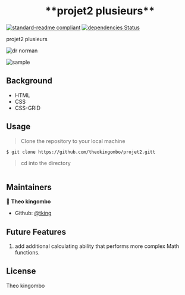 <h1 align=center> **projet2 plusieurs** </h1>

[![standard-readme compliant](https://img.shields.io/badge/standard--readme-OK-green.svg?style=flat-square)](https://github.com/RichardLitt/standard-readme)
[![dependencies Status](https://david-dm.org/dwyl/esta/status.svg)](https://david-dm.org/dwyl/esta)


projet2 plusieurs

![dr norman](https://github.com/theokingombo/projet/assets/140649217/e1aeb6aa-dacd-4d37-bec1-785db68598b7)

![sample](./image.jpg)

## Background

- HTML
- CSS
- CSS-GRID




## Usage

> Clone the repository to your local machine

```sh
$ git clone https://github.com/theokingombo/projet2.gitt
```

> cd into the directory

```sh

```




## Maintainers 

👤  **Theo kingombo**

- Github: [@tking](https://github.com/macbright)


## Future Features
1. add additional calculating ability that performs more complex Math functions. 



## License

Theo kingombo
